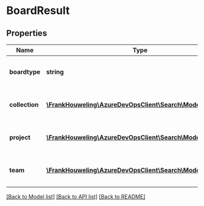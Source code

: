 # BoardResult

## Properties
Name | Type | Description | Notes
------------ | ------------- | ------------- | -------------
**boardtype** | **string** | Board Type of the board document. | [optional] 
**collection** | [**\FrankHouweling\AzureDevOpsClient\Search\Model\Collection**](Collection.md) | Collection details of the baord document. | [optional] 
**project** | [**\FrankHouweling\AzureDevOpsClient\Search\Model\Project**](Project.md) | Project details of the board document. | [optional] 
**team** | [**\FrankHouweling\AzureDevOpsClient\Search\Model\Team**](Team.md) | Team details of the board document. | [optional] 

[[Back to Model list]](../README.md#documentation-for-models) [[Back to API list]](../README.md#documentation-for-api-endpoints) [[Back to README]](../README.md)



